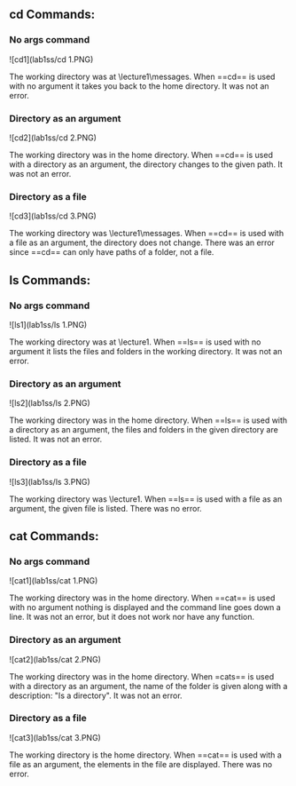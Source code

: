 ## cd Commands: 

### **No args command**
![cd1](lab1ss/cd 1.PNG)

The working directory was at \lecture1\messages. When ==cd== is used with no argument it takes you back to the home directory. It was not an error.

### **Directory as an argument**
![cd2](lab1ss/cd 2.PNG)

The working directory was in the home directory. When ==cd== is used with a directory as an argument, the directory changes to the given path. It was not an error.

### **Directory as a file** 
![cd3](lab1ss/cd 3.PNG)

The working directory was \lecture1\messages. When ==cd== is used with a file as an argument, the directory does not change. There was an error since ==cd== can only have paths of a folder, not a file. 



## ls Commands: 

### **No args command**
![ls1](lab1ss/ls 1.PNG)

The working directory was at \lecture1. When ==ls== is used with no argument it lists the files and folders in the working directory. It was not an error.

### **Directory as an argument**
![ls2](lab1ss/ls 2.PNG)

The working directory was in the home directory. When ==ls== is used with a directory as an argument, the files and folders in the given directory are listed. It was not an error.

### **Directory as a file** 
![ls3](lab1ss/ls 3.PNG)

The working directory was \lecture1. When ==ls== is used with a file as an argument, the given file is listed. There was no error. 



## cat Commands: 

### **No args command**
![cat1](lab1ss/cat 1.PNG)

The working directory was in the home directory. When ==cat== is used with no argument nothing is displayed and the command line goes down a line. It was not an error, but it does not work nor have any function.

### **Directory as an argument**
![cat2](lab1ss/cat 2.PNG)

The working directory was in the home directory. When =cats== is used with a directory as an argument, the name of the folder is given along with a description: "Is a directory". It was not an error.

### **Directory as a file** 
![cat3](lab1ss/cat 3.PNG)

The working directory is the home directory. When ==cat== is used with a file as an argument, the elements in the file are displayed. There was no error. 




